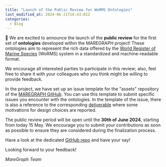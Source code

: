 ```yaml
---
title: "Launch of the Public Review for WoRMS Ontologies"
last_modified_at: 2024-06-21T16:43:01Z
categories:
  - Blog
---
```




📣 We are excited to announce the launch of the **public review** for the first set of **ontologies** developed within the MAREGRAPH project! 
These ontologies aim to represent the rich data offered by the [World Register of Marine Species](https://www.marinespecies.org/) (WoRMS) system in a standardized and machine-readable format.

We encourage all interested parties to participate in this review; also, feel free to share it with your colleagues who you think might be willing to provide feedback.

In the project, we have set up an issue template for the "assets" repository of the [MAREGRAPH GitHub](https://github.com/MareGraph-EU/assets).
You can use this template to submit specific issues you encounter with the ontologies. In the template of the issue, there is also a reference to the corresponding [deliverable](https://doi.org/10.5281/zenodo.10849372) where some motivations for design choices are reported.

The public review period will be open until the **30th of June 2024**, starting from today 15 May. We encourage you to submit your contributions as soon as possible to ensure they are considered during the finalization process.

Have a look at the dedicated [GitHub repo](https://github.com/MareGraph-EU/assets) and have your say!

Looking forward to your feedback!

*MareGraph Team*

